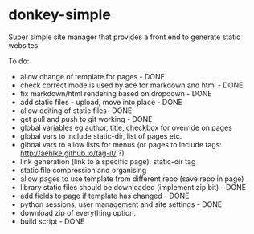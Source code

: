 donkey-simple
=============

Super simple site manager that provides a front end to generate static websites

To do:

* allow change of template for pages - DONE
* check correct mode is used by ace for markdown and html - DONE
* fix markdown/html rendering based on dropdown - DONE
* add static files - upload, move into place - DONE
* allow editing of static files- DONE
* get pull and push to git working - DONE
* global variables eg author, title, checkbox for override on pages
* global vars to include static-dir, list of pages etc.
* glboal vars to allow lists for menus (or pages to include tags: http://aehlke.github.io/tag-it/ ?)
* link generation (link to a specific page), static-dir tag
* static file compression and organising
* allow pages to use template from different repo (save repo in page)
* library static files should be downloaded (implement zip bit) - DONE
* add fields to page if template has changed - DONE
* python sessions, user management and site settings - DONE
* download zip of everything option.
* build script - DONE
